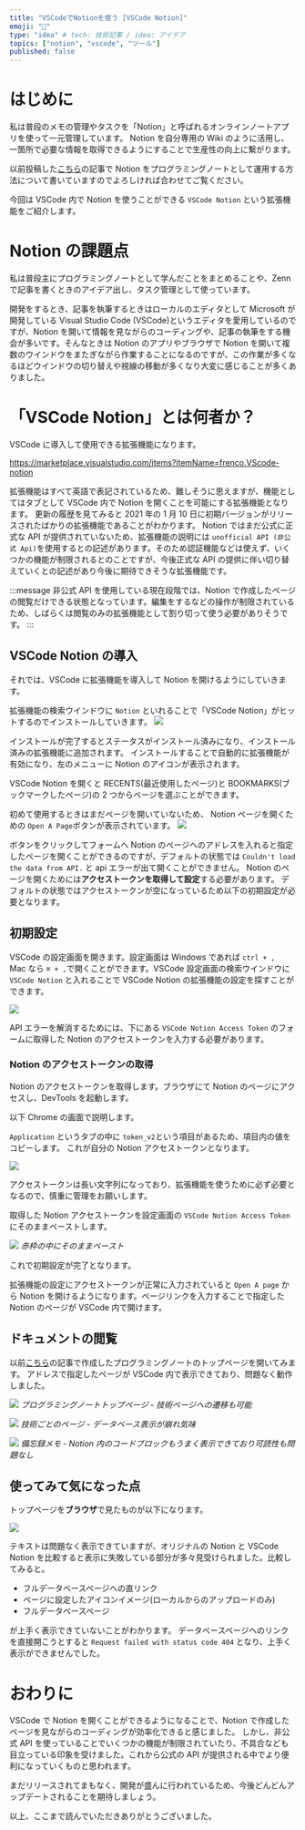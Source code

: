 ```yaml
---
title: "VSCodeでNotionを使う [VSCode Notion]"
emoji: "💎"
type: "idea" # tech: 技術記事 / idea: アイデア
topics: ["notion", "vscode", "ツール"]
published: false
---
```


# はじめに

私は普段のメモの管理やタスクを「Notion」と呼ばれるオンラインノートアプリを使って一元管理しています。
Notion を自分専用の Wiki のように活用し、一箇所で必要な情報を取得できるようにすることで生産性の向上に繋がります。

以前投稿した[こちら](https://zenn.dev/ryuu/articles/8f7513d83f05c77d06a3)の記事で Notion をプログラミングノートとして運用する方法について書いていますのでよろしければ合わせてご覧ください。

今回は VSCode 内で Notion を使うことができる `VSCode Notion` という拡張機能をご紹介します。

# Notion の課題点

私は普段主にプログラミングノートとして学んだことをまとめることや、Zenn で記事を書くときのアイデア出し、タスク管理として使っています。

開発をするとき、記事を執筆するときはローカルのエディタとして Microsoft が開発している Visual Studio Code (VSCode)というエディタを愛用しているのですが、Notion を開いて情報を見ながらのコーディングや、記事の執筆をする機会が多いです。そんなときは Notion のアプリやブラウザで Notion を開いて複数のウインドウをまたぎながら作業することになるのですが、この作業が多くなるほどウインドウの切り替えや視線の移動が多くなり大変に感じることが多くありました。

# 「VSCode Notion」とは何者か？

VSCode に導入して使用できる拡張機能になります。

https://marketplace.visualstudio.com/items?itemName=frenco.VScode-notion

拡張機能はすべて英語で表記されているため、難しそうに思えますが、機能としてはタブとして VSCode 内で Notion を開くことを可能にする拡張機能となります。
更新の履歴を見てみると 2021 年の 1 月 10 日に初期バージョンがリリースされたばかりの拡張機能であることがわかります。
Notion ではまだ公式に正式な API が提供されていないため、拡張機能の説明には `unofficial API (非公式 Api)`を使用するとの記述があります。そのため認証機能などは使えず、いくつかの機能が制限されるとのことですが、今後正式な API の提供に伴い切り替えていくとの記述があり今後に期待できそうな拡張機能です。

:::message
非公式 API を使用している現在段階では、Notion で作成したページの閲覧だけできる状態となっています。編集をするなどの操作が制限されているため、しばらくは閲覧のみの拡張機能として割り切って使う必要がありそうです。
:::

## VSCode Notion の導入

それでは、VSCode に拡張機能を導入して Notion を開けるようにしていきます。

拡張機能の検索ウインドウに `Notion` といれることで「VSCode Notion」がヒットするのでインストールしていきます。
![](https://storage.googleapis.com/zenn-user-upload/6i6uzl1kglf3dqx7d27trlev3v5m)

インストールが完了するとステータスがインストール済みになり、インストール済みの拡張機能に追加されます。
インストールすることで自動的に拡張機能が有効になり、左のメニューに Notion のアイコンが表示されます。

VSCode Notion を開くと RECENTS(最近使用したページ)と BOOKMARKS(ブックマークしたページ)の 2 つからページを選ぶことができます。

初めて使用するときはまだページを開いていないため、 Notion ページを開くための `Open A Page`ボタンが表示されています。
![](https://storage.googleapis.com/zenn-user-upload/xcvqs9sr5jdgobphsr9t3i9tmgdf)

ボタンをクリックしてフォームへ Notion のページへのアドレスを入れると指定したページを開くことができるのですが、デフォルトの状態では `Couldn't load the data from API.` と api エラーが出て開くことができません。
Notion のページを開くためには**アクセストークンを取得して設定**する必要があります。
デフォルトの状態ではアクセストークンが空になっているため以下の初期設定が必要となります。

## 初期設定

VSCode の設定画面を開きます。設定画面は Windows であれば `ctrl + ,`　 Mac なら `⌘ + ,`で開くことができます。VSCode 設定画面の検索ウインドウに `VSCode Notion` と入れることで VSCode Notion の拡張機能の設定を探すことができます。

![](https://storage.googleapis.com/zenn-user-upload/f11qaiyywgrk22clorltljb788n7)

API エラーを解消するためには、下にある `VSCode Notion Access Token` のフォームに取得した Notion のアクセストークンを入力する必要があります。

### Notion のアクセストークンの取得

Notion のアクセストークンを取得します。ブラウザにて Notion のページにアクセスし、DevTools を起動します。

以下 Chrome の画面で説明します。

`Application` というタブの中に `token_v2`という項目があるため、項目内の値をコピーします。
これが自分の Notion アクセストークンとなります。

![](https://storage.googleapis.com/zenn-user-upload/vg3rhxbtu5tnwg1582frn4iss0q1)

アクセストークンは長い文字列になっており、拡張機能を使うために必ず必要となるので、慎重に管理をお願いします。

取得した Notion アクセストークンを設定画面の `VSCode Notion Access Token` にそのままペーストします。

![](https://storage.googleapis.com/zenn-user-upload/g6yakw9g75hx8eh6zjssg38fu5q2)
_赤枠の中にそのままペースト_

これで初期設定が完了となります。

拡張機能の設定にアクセストークンが正常に入力されていると `Open A page` から Notion を開けるようになります。ページリンクを入力することで指定した Notion のページが VSCode 内で開けます。

## ドキュメントの閲覧

以前[こちら](https://zenn.dev/ryuu/articles/8f7513d83f05c77d06a3)の記事で作成したプログラミングノートのトップページを開いてみます。
アドレスで指定したページが VSCode 内で表示できており、問題なく動作しました。

![](https://storage.googleapis.com/zenn-user-upload/oflnx8dsbnzpxr63rj5d4r9do9cp)
_プログラミングノートトップページ - 技術ページへの遷移も可能_

![](https://storage.googleapis.com/zenn-user-upload/ieji7rr5hhhk4bwse6gnbskul1an)
_技術ごとのページ - データベース表示が崩れ気味_

![](https://storage.googleapis.com/zenn-user-upload/ykolgfd6cuzhuhy3tvzogz3ygd1i)
_備忘録メモ - Notion 内のコードブロックもうまく表示できており可読性も問題なし_

## 使ってみて気になった点

トップページを**ブラウザ**で見たものが以下になります。

![](https://storage.googleapis.com/zenn-user-upload/vi6278kahmdn2188fjqxuvuwiozy)

テキストは問題なく表示できていますが、オリジナルの Notion と VSCode Notion を比較すると表示に失敗している部分が多々見受けられました。比較してみると。

- フルデータベースページへの直リンク
- ページに設定したアイコンイメージ(ローカルからのアップロードのみ)
- フルデータベースページ

が上手く表示できていないことがわかります。
データベースページヘのリンクを直接開こうとすると `Request failed with status code 404` となり、上手く表示ができませんでした。

# おわりに

VSCode で Notion を開くことができるようになることで、Notion で作成したページを見ながらのコーディングが効率化できると感じました。
しかし、非公式 API を使っていることでいくつかの機能が制限されていたり、不具合なども目立っている印象を受けました。これから公式の API が提供される中でより便利になっていくものと思われます。

まだリリースされてまもなく、開発が盛んに行われているため、今後どんどんアップデートされることを期待しましょう。

以上、ここまで読んでいただきありがとうございました。
